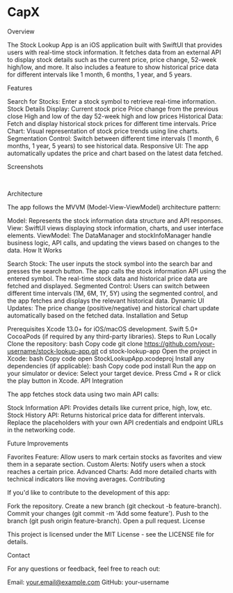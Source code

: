 # CapX
 
Overview

The Stock Lookup App is an iOS application built with SwiftUI that provides users with real-time stock information. It fetches data from an external API to display stock details such as the current price, price change, 52-week high/low, and more. It also includes a feature to show historical price data for different intervals like 1 month, 6 months, 1 year, and 5 years.

Features

Search for Stocks: Enter a stock symbol to retrieve real-time information.
Stock Details Display:
Current stock price
Price change from the previous close
High and low of the day
52-week high and low prices
Historical Data: Fetch and display historical stock prices for different time intervals.
Price Chart: Visual representation of stock price trends using line charts.
Segmentation Control: Switch between different time intervals (1 month, 6 months, 1 year, 5 years) to see historical data.
Responsive UI: The app automatically updates the price and chart based on the latest data fetched.

Screenshots


<!-- DARK MODE -->
<img src="https://github.com/user-attachments/assets/bdae2b0d-a35d-4e34-8813-9a86b9631005" width="10" height="12" />

<img src="https://github.com/user-attachments/assets/885d7dfc-648a-4e82-8cd9-1f8f1e9613f8" width="10" height="12" />

<img src="https://github.com/user-attachments/assets/73ee5496-75f1-496a-8be0-f12b1b9b378f" width="10" height="12" />

<img src="https://github.com/user-attachments/assets/fbe9f8f1-fe18-44e7-8093-69a4dd9df32a" width="10" height="12" />

<!-- LIGHT MODE -->
<img src="https://github.com/user-attachments/assets/4eb7b452-6f4e-4616-a77e-7956a4afd13c" width="10" height="12" />

<img src="https://github.com/user-attachments/assets/9c1a58c5-fe9e-495f-8146-54167314e7f8" width="10" height="12" />

<img src="https://github.com/user-attachments/assets/f1f43083-060e-47ce-b79b-5ba8fec74fe4" width="10" height="12" />


Architecture

The app follows the MVVM (Model-View-ViewModel) architecture pattern:

Model: Represents the stock information data structure and API responses.
View: SwiftUI views displaying stock information, charts, and user interface elements.
ViewModel: The DataManager and stockInfoManager handle business logic, API calls, and updating the views based on changes to the data.
How It Works

Search Stock: The user inputs the stock symbol into the search bar and presses the search button.
The app calls the stock information API using the entered symbol.
The real-time stock data and historical price data are fetched and displayed.
Segmented Control: Users can switch between different time intervals (1M, 6M, 1Y, 5Y) using the segmented control, and the app fetches and displays the relevant historical data.
Dynamic UI Updates: The price change (positive/negative) and historical chart update automatically based on the fetched data.
Installation and Setup

Prerequisites
Xcode 13.0+ for iOS/macOS development.
Swift 5.0+
CocoaPods (if required by any third-party libraries).
Steps to Run Locally
Clone the repository:
bash
Copy code
git clone https://github.com/your-username/stock-lookup-app.git
cd stock-lookup-app
Open the project in Xcode:
bash
Copy code
open StockLookupApp.xcodeproj
Install any dependencies (if applicable):
bash
Copy code
pod install
Run the app on your simulator or device:
Select your target device.
Press Cmd + R or click the play button in Xcode.
API Integration

The app fetches stock data using two main API calls:

Stock Information API: Provides details like current price, high, low, etc.
Stock History API: Returns historical price data for different intervals.
Replace the placeholders with your own API credentials and endpoint URLs in the networking code.

Future Improvements

Favorites Feature: Allow users to mark certain stocks as favorites and view them in a separate section.
Custom Alerts: Notify users when a stock reaches a certain price.
Advanced Charts: Add more detailed charts with technical indicators like moving averages.
Contributing

If you'd like to contribute to the development of this app:

Fork the repository.
Create a new branch (git checkout -b feature-branch).
Commit your changes (git commit -m 'Add some feature').
Push to the branch (git push origin feature-branch).
Open a pull request.
License

This project is licensed under the MIT License - see the LICENSE file for details.

Contact

For any questions or feedback, feel free to reach out:

Email: your.email@example.com
GitHub: your-username
